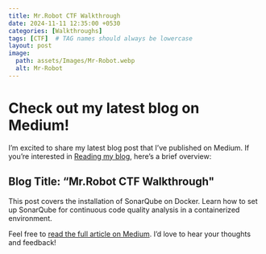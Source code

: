 ```yaml
---
title: Mr.Robot CTF Walkthrough
date: 2024-11-11 12:35:00 +0530
categories: [Walkthroughs]
tags: [CTF]  # TAG names should always be lowercase
layout: post
image:
  path: assets/Images/Mr-Robot.webp
  alt: Mr-Robot
---
```


# Check out my latest blog on Medium! 

I’m excited to share my latest blog post that I’ve published on Medium. If you’re interested in [Reading my blog](https://medium.com/@xUr00U/mr-robot-ctf-walkthrough-c1688f1e0b0b), here’s a brief overview:

## Blog Title: “Mr.Robot CTF Walkthrough"

This post covers the installation of SonarQube on Docker. Learn how to set up SonarQube for continuous code quality analysis in a containerized environment.

Feel free to [read the full article on Medium](https://medium.com/@xUr00U/mr-robot-ctf-walkthrough-c1688f1e0b0b). I’d love to hear your thoughts and feedback!
